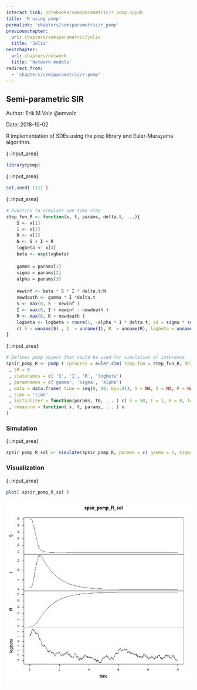 ```yaml
---
interact_link: notebooks/semiparametric/r_pomp.ipynb
title: 'R using pomp'
permalink: 'chapters/semiparametric/r_pomp'
previouschapter:
  url: chapters/semiparametric/julia
  title: 'Julia'
nextchapter:
  url: chapters/network
  title: 'Network models'
redirect_from:
  - 'chapters/semiparametric/r-pomp'
---
```


## Semi-parametric SIR

Author: Erik M Volz @emvolz

Date: 2018-10-02

R implementation of SDEs using the `pomp` library and Euler-Murayama algorithm. 


{:.input_area}
```R
library(pomp)
```


{:.input_area}
```R
set.seed( 1111 )
```


{:.input_area}
```R
# Function to simulate one time step 
step_fun_R <- function(x, t, params, delta.t, ...){
    S <- x[1]
    I <- x[2] 
    R <- x[3]
    N <- S + I + R 
    logbeta <- x[4]
    beta <- exp(logbeta)

    gamma = params[1] 
    sigma = params[2] 
    alpha = params[3]

    newinf <- beta * S * I * delta.t/N
    newdeath <- gamma * I *delta.t 
    S <- max(0, S - newinf )
    I <- max(0, I + newinf - newdeath )
    R <- max(0, R + newdeath )
    logbeta <- logbeta + rnorm(1, -alpha * I * delta.t, sd = sigma * sqrt(delta.t) )
    c( S = unname(S) , I  = unname(I), R  = unname(R), logbeta = unname( logbeta ))
}
```


{:.input_area}
```R
# Defines pomp object that could be used for simulation or inference 
spsir_pomp_R <- pomp ( rprocess = euler.sim( step.fun = step_fun_R, delta.t = .001)
 , t0 = 0
 , statenames = c( 'S', 'I', 'R', 'logbeta')
 , paramnames = c('gamma', 'sigma', 'alpha')
 , data = data.frame( time = seq(0, 10, by=.01), S = NA, I = NA, R = NA, logbeta = NA)
 , time = 'time'
 , initializer = function(params, t0, ... ) c( S = 50, I = 1, R = 0, logbeta = log(3) )
 , rmeasure = function( x, t, params, ... ) x 
)
```

### Simulation



{:.input_area}
```R
spsir_pomp_R_sol <- simulate(spsir_pomp_R, params = c( gamma = 1, sigma = 1, alpha =  0.1) )
```

### Visualization



{:.input_area}
```R
plot( spsir_pomp_R_sol )
```


![png](../../images/chapters/semiparametric/r_pomp_8_0.png)

